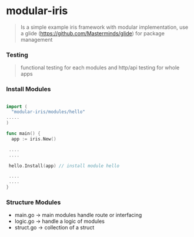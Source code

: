 # modular-iris
> Is a simple example iris framework with modular implementation, use a glide (https://github.com/Masterminds/glide) for package management

### Testing
> functional testing for each modules and http/api testing for whole apps 

### Install Modules
```go

import (
  "modular-iris/modules/hello"
.....
)

func main() {
  app := iris.New()

 ....
 ....

 hello.Install(app) // install module hello

 ....
 ....
}
```

### Structure Modules
- main.go -> main modules handle route or interfacing
- logic.go -> handle a logic of modules
- struct.go -> collection of a struct
